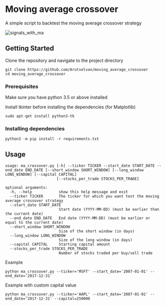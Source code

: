 # Moving average crossover
A simple script to backtest the moving average crossover strategy

![signals_with_ma](https://user-images.githubusercontent.com/18646185/87329901-5eb47c00-c555-11ea-97cd-123fb50ad8d6.png)

## Getting Started

Clone the repository and navigate to the project directory

```
git clone https://github.com/Arutselvan/moving_average_crossover
cd moving_average_crossover
```

### Prerequisites

Make sure you have python 3.5 or above installed

Install tkinter before installing the dependencies (for Matplotlib)
```
sudo apt-get install python3-tk
```

### Installing dependencies

```
python3 -m pip install -r requirements.txt
```

## Usage
```
usage: ma_crossover.py [-h] --ticker TICKER --start_date START_DATE --end_date END_DATE [--short_window SHORT_WINDOW] [--long_window LONG_WINDOW] [--capital CAPITAL]
                       [--stocks_per_trade STOCKS_PER_TRADE]

optional arguments:
  -h, --help            show this help message and exit
  --ticker TICKER       The ticker for which you want test the moving average crossover strategy
  --start_date START_DATE
                        Start date (YYYY-MM-DD) (must be earlier than the current date)
  --end_date END_DATE   End date (YYYY-MM-DD) (must be earlier or equal to the current date)
  --short_window SHORT_WINDOW
                        Size of the short window (in days)
  --long_window LONG_WINDOW
                        Size of the long window (in days)
  --capital CAPITAL     Starting capital amount
  --stocks_per_trade STOCKS_PER_TRADE
                        Number of stocks traded per buy/sell trade
```

Example
```
python ma_crossover.py --ticker='MSFT' --start_date='2007-01-01' --end_date='2017-12-31'
```

Example with custom capital value
```
python ma_crossover.py --ticker='AAPL' --start_date='2007-01-01' --end_date='2017-12-31' --capital=250000
```
